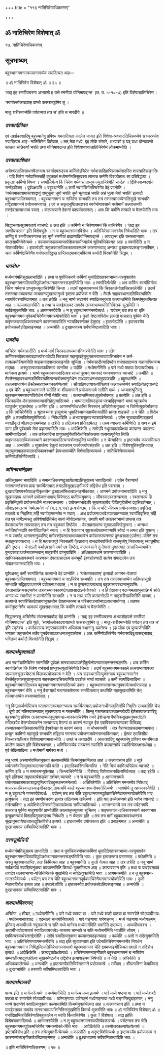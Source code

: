 +++
title = "११३ नातिचिरेणाधिकरणम्"

+++


## ॐ नातिचिरेण विशेषात् ॐ

१७. नातिचिरेणाधिकरणम्

## **सूत्रभाष्यम्**

बहुस्थानगमनात्कल्पान्तमप्येवं स्यादित्यत आह—

॥ ॐ नातिचिरेण विशेषात् ॐ ॥ २५ ॥

‘तद्य इह रमणीयचरणा अभ्याशो ह यत्ते रमणीयां योनिमापद्यन्त’ (छ. उ. ५-१०-७) इति विशेषान्नातिचिरेण ।

‘स्वर्गाल्लोकादवाक् प्राप्तो वत्सरात्पूर्वमेव तु ।

मातुः शरीरमाप्नोति पर्यटन्यत्र तत्र च’ इति च नारदीये ॥

### ***तत्त्वप्रदीपिका***

एवं तर्ह्याकाशादिषु बहुस्थानेषु प्रविश्य गमनादियता कालेन जायत इति विशेषा-श्रवणादतिचिरमप्येवं सञ्चरणमेव स्यादित्यत आह– नातिचिरेण विशेषात् ॥ तत् तेषां मध्ये, इह लोके संसारे, अभ्याशो ह यद् यथा योन्यापत्तौ कालतः सन्निकर्षो भवति तथा योनिमापद्यन्त इति विशेषश्रवणान्नातिचिरेणेमं लोकमाप्नोति ।

### ***तत्त्वप्रकाशिका***

अत्रेश्वरप्राप्तिसाधनवैराग्याय स्वर्गादवरूढस्य कर्मिणोऽचिरेण गर्भवासादिप्राप्तिसमर्थनादस्ति शास्त्रादिसङ्गतिः । यदि चिरेण गर्भप्राप्तिस्तर्हि बहुकालं मध्येमार्गमतिसुखस्य लाभान्न कर्मणि विरज्येतातः सा प्रतिषेद्धव्या । प्रकृताः कर्मिणो विषयः । स्वर्गान्निर्गत्य किं चिरेण गर्भवासं प्राप्नुवन्त्युताचिरेणेति सन्देहः । द्विविधपान्थदर्शनं सन्देहबीजम् । पूर्वपक्षयति ॥ बहुस्थानेति ॥ कर्मी स्वर्गान्निर्गतश्चिरेणैव देहं प्राप्नोति । ‘यथेतमाकाशमाकाशाद्वायुं वायुर्भूत्वा धूमो भवति धूमो भूत्वाऽभ्रं भवति अभ्रं भूत्वा मेघो भवति’ इत्यादौ बहुस्थानप्राप्तिश्रवणात् । बहुस्थानगमनं च नाचिरेण सम्भवति तत्र तत्र तत्तत्स्वाभाव्येनातिसुखे सम्भवति तद्विहायागमने प्रयोजनाभावात् । एवं च सकृदनुष्ठितयज्ञस्य स्वर्गभोगावसाने मध्येमार्गं कल्पान्तमपि तत्तद्देवतास्वाभाव्यं स्यात् । कल्पावसाने देवानां पदपर्यवसानात् । अतः किं कर्मणि तत्फले च वैराग्येणेति भावः ।

सिद्धान्तयत्सूत्रमवतार्य व्याचष्टे ॥ अत इति ॥ कर्मिणो न चिरेणागमनं किं त्वचिरेणैव । ‘तद्य इह रमणीयचरणाः’ इति विशेषश्रुतेः । न च बहुस्थानगमनविरोधः । अतिचिरेणागमनस्यैव निषेधादिति भावः । तत्र कर्मिषु ये रमणीयचरणास्त इह भूमौ रमणीयां ब्राह्मणादियोनिमापद्यन्ते । आपद्यन्त इति यत्तच्चाभ्याशः कालसामीप्येनेत्यर्थः । कल्पान्तकालस्याप्यापेक्षिकसामीप्यान्नेयं श्रुतिर्बाधिकेत्यत आह ॥ स्वर्गादिति ॥ न चेष्टत्वविरोधः । इष्टत्वेऽपि क्लृप्तकालाधिककालावस्थाने कारणाभावाद् अन्यथा दुःखाभावप्रसङ्गात्सर्वेषाम् । अतः कर्मिणोऽचिरेणैव गर्भवासादिदुःख प्राप्तिसद्भावाद्भवितव्यं कर्मादौ विरक्तेनेति सिद्धम् ।

### ***भावबोधः***

मध्येमार्गमतिसुखलाभादिति । तथा च पूर्वाधिकरणे कर्मिणां धूमादिदेवतास्वाभाव्या-पत्त्युक्तावेव बहुस्थानगमनादित्यादिपूर्वपक्षोत्थानादनन्तरसङ्गतिरिति भावः ॥ स्वर्गान्निर्गत्येति ॥ अत्र कर्मिणः स्वर्गान्निर्गत्य चिरेण गर्भवासं प्राप्नुवन्त्युताचिरेणेति चिन्ता । तदर्थं बहुस्थानगमनं किं चिरकालेनोताचिरकालेनेति । तदर्थं तत्तत्स्वाभाव्यापत्त्या जायमानसुखस्यानुभवे इष्टत्वं प्रयोजकं न वेति । तैस्तैः सहावस्थानादतिचिरत्वमिति न्यायविवरणाभिप्रायमाह ॥ तत्र तत्रेति ॥ ननु भाष्ये सदाप्येवं स्यादित्यनुक्त्वा कल्पान्तमिति किमर्थमुक्तमित्यत आह ॥ कल्पावसानमिति ॥ तथा च यावद्देवतापदं तावदेव तत्स्वाभाव्यापत्तिनिमित्तकं सुखमिति न सर्वदेत्युक्तमिति भावः ॥ आगमनस्यैवेति ॥ न तु बहुस्थानगमनस्येत्यर्थः । ‘पर्यटन् यत्र तत्र च’ इति बहुस्थानगमन पूर्वकमचिरेणैवागमनस्योक्तेरिति भावः । कुतो नेष्टत्वविरोध इत्यतो वत्सरात् पूर्वमेव चेति क्लृप्तकालादधिकावस्थाने कारणाभावादिति न्यायविवरणोक्तं हेतुमाह ॥ इष्टत्वेऽपीति ॥ इष्टत्वस्यैव प्रयोजकत्वेऽतिप्रसङ्गमाह ॥ अन्यथेति ॥ दुःखाभावस्य सर्वेषामिष्टत्वादिति भावः ।

### ***भावदीपः***

अचिरेण गर्भवासादीति ॥ मध्ये मार्गं चिरकालावस्थाननिवारणेनेति भावः । एतेन कर्मिणस्तदैक्यतत्पदप्राप्त्योरभावेऽपि चिरकालं महासुखहेतुभूततत्स्वाभाव्यापत्तिभावेन न कर्म-तत्फलयोर्हेयत्वमिति शङ्कनादवान्तरसङ्गतिः सूचिता । गर्भवासादीत्यादिपदेन गर्भवासादन्यत्र यन्नानाविधजन्म तद्ग्रहः । अस्फुटत्वात्फलफलिभावं व्यनक्ति ॥ यदीति ॥ मध्येमार्गमिति ॥ पारे मध्ये षष्ठ्या वेत्यव्ययीभावः । मार्गमध्य इत्यर्थः । भाष्ये बहुस्थानगमनादित्यत्र साध्यं पूरयन् गमनपदं गमनश्रवणपरं व्याचष्टे ॥ कर्मीति ॥ तैस्तैस्सहावस्थानादतिचिरत्वमित्यन्यत्रोक्त्यनुरोधेन साध्यसाधनभावमुपपादयति ॥ बहुस्थानेति ॥ तत्तत्स्वाभाव्येन तैस्तैस्सहावस्थानरूपेणेत्यर्थः । सौत्रातिपदव्यावर्त्योक्तिपरं कल्पान्तमप्येवं स्यादित्येतद्व्याचष्टे ॥ एवं चेति ॥ बहुस्थानगमने सतीति वा शीघ्रमागमने प्रयोजनाभावे सतीति वार्थः । अभ्याशश्रुतिस्तु बहुस्थानगमनश्रवणविरोधेन गौणी नेयेति भावः । कल्पान्तमित्यवध्युक्तेर्भावमाह ॥ कल्पेति ॥ अत इति ॥ चिरकालीन-देवतास्वाभाव्यापत्तिहेतुत्वादित्यर्थः । भाष्यादावतिपदकृत्यं पश्चाद्विवृण्वानो भाष्यं व्युत्क्रमेण व्याकुर्वन् सूत्रार्थमाह ॥ कर्मिण इति ॥ आगमननिषेधभ्रान्तिं निरस्यन् अचिरेणेत्यनुक्त्वा न चिरेणेत्युक्तेर्भावमाह ॥ किं त्वचिरेणैवेति ॥ श्रुतावभ्याश इत्युक्त्या धूमादिस्थानमप्राप्यैवायातीति भ्रान्तः शङ्कते ॥ न चेति ॥ विरोध इति ॥ उक्तविशेषश्रुतेरित्यर्थः ॥ निषेधादिति ॥ अभ्याशश्रुतावभ्याशपदेनेत्यर्थः । एतेन सूत्रादावतिपदकृत्यं व्यक्तीकृतं श्रौतपदानामर्थमाह ॥ तत्रेति ॥ तदित्यस्य प्रतिपदमेतत् । तस्य व्याख्या कर्मिष्विति ॥ अथ य इमे ग्रामा इति पूर्ववाक्ये तेषां प्रकृतत्वादिति भावः ॥ आपेक्षिकेति ॥ ततोऽपि स्थूलकालापेक्षया कल्पान्त-कालस्य सामीप्यादित्यर्थः । तत्र तत्रेत्यादिना प्रागुक्तयुक्तिविरोधनिवर्तकतया वत्सरात्पूर्वमेव त्विति क्लृप्तकालादधिकावस्थाने कारणाभावादित्यन्यत्रोक्तयुक्तिं व्यनक्ति ॥ न चेत्यादिना ॥ इष्टत्वमेव कारणमित्यत आह ॥ अन्यथेति ॥ सूत्रार्थस्य हेतुत्वं व्यञ्जयन् फलोक्त्योपसंहरति ॥ अत इति ॥ विशेषश्रुतिस्मृतिभावात् स्मृत्युक्तक्लृप्तकालादधिकावस्थाने हेत्वभावाच्चेति विशेषादित्यस्यार्थः । नातिचिरेणेत्यस्यार्थः कर्मिणोऽचिरेणैवेत्यादि ।

### ***अभिनवचन्द्रिका***

अतिसुखस्य भावादिति ॥ समानाधिकरणदुःखापेक्षयाऽतिसुखस्य भावादित्यर्थः । एतेन वैराग्यार्थं गतागतक्लेशस्य प्राक् समर्थितत्वात् तत्राऽतिसुखाऽङ्गीकारे तद्विरोध इति परास्तम् । दुःखादतिशयस्यैवाऽङ्गीकृतत्वेन दुःखाऽसंभिन्नत्वाऽनङ्गीकारात् । आगमने प्रयोजनाभावादिति ॥ ननु सुखमपहाय आगमने प्रयोजनाभावाच् चिरेणाऽऽ यातीत्ययुक्तम् । जीवस्याऽस्वतन्त्रत्वात् । स्वतन्त्रस्य हि प्रवृत्तिनिवृत्ती प्रयोजनाधीने नाऽस्वतन्त्रस्य । प्रयोजनाभावेऽपि सुखमपहायैव विष्टिगृहीतीनां प्रवृत्तिदर्शनात् । जीवाऽस्वातन्त्र्यं ‘यथेतमनेवं च’ (ब.३.१.१२) इत्यत्रोक्तम् । किं च यदि जीवस्य प्रयोजनवशात् प्रवृत्तिस् तदभावे च निवृतिस् तर्हि स्वर्गादागमनमेव न स्यात् । अथ प्रयोजनाऽभावेऽप्यस्वातन्त्र्यात् स्वर्गान्निवृत्तिस् तर्हि तत एव मार्गेऽप्यस्तु अविशेषादितिचेत् सत्यं जीवोऽस्वतन्त्रः, तथापि मार्गे तत्तत्स्वाभाव्यं प्राप्तस् तत्र देवताराधनेन तत्प्रसादात् तत्र तत्र बहुकालं तिष्ठेदेव । देवताप्रसादस्य सुखाऽवाप्तिहेतुत्वात् । अन्यथा ज्योतिष्टोमादपि स्वर्गादिप्राप्तिर्न स्यात् । न हि पे्रक्षावान् सुप्रसन्नदेवतामवाप्यापि स्वेष्टं न लभत इति युक्तम् । न च स्वर्गाद् आगमनानुपपत्तिर् मार्गवत्तद्देवतास्वाभाव्याभावेन कर्मसमाप्त्यनन्तरं पुनःप्रसादाऽऽर्जनाऽ-योगेने तत्र स्थातुमशक्यत्वात् । न हि महाराजपुरे निवसन्नपि पे्रक्षावान् राजदर्शनवर्जितो राजभृत्येषु निवारयत्सु स्थातुमीष्ट इति दृष्टम् । येनाऽसौ कर्माऽवसाने स्वर्ग एव तिष्ठेत्, कल्पावसाने तु देवानां मुक्तत्वात् तत्सान्निध्याभावेन पुनःप्रसादाऽऽर्जनाऽसम्भवान् मातृशरीरं प्राप्नुयादिति । अधिकावस्थाने कारणाभावादिति । आधिककालावस्थाने कारणस्य देवताप्रसादस्य कर्मभूमौ ईश्वरप्रेरणादौ सत्येव संपाद्यत्वेन तत्र संपादनासम्भवादिति भावः ।

पूर्वपक्षस्तु कर्मी स्वर्गान्निर्गतः कल्पान्ते देहं प्राप्नोति । ‘यथेतमाकाशम्’ इत्यादौ आगमन-वेलायां बहुस्थानप्राप्तिश्रवणात् । बहुस्थानगमनं च नाऽचिरेण सम्भवति । तत्र तत्र तत्तत्स्वाभाव्येन अतिमहासुखे सम्भवति तद्विहायाऽऽगमने प्रयोजनाऽभावात् । न च पुण्यस्याऽल्पत्वाद् बहुकालावस्थानानुपपत्तिः । देवतासान्निध्यसद्भावेन तत्रावस्थानकारणदेवताप्रसादाऽर्जनोपपत्तेः । न हि प्रेक्षावान् वदान्यमहाप्रभुसान्निध्ये सति अनाराध्य स्वाभीष्टं न प्राप्नोतीति सम्भवति । न च तथा सति कल्पान्तेऽपि न मातृशरीरप्राप्तिरिति वाच्यम् । कल्पान्ते स्वपरिचितदेवतायामुक्तत्वेन देवतान्तरस्य च परिचयाऽभावेनाऽऽराधनायोगात् । ततश्च कर्मानुष्ठानेनैव आकल्पं सुखसद्भावात् किं कर्मणि तत्फले च वैराग्येणेति ।

सिद्धान्तस्तु अचिरेणैव संवत्सरादर्वाक् देहं प्राप्नोति । ‘तद्य इह रमणीयचरणा अभ्याशोहयत्ते रमणीयां योनिमपाद्यन्त’ इति श्रुतेः, ‘स्वर्गाल्लोकादवाक्प्राप्तो वत्सरात्पूर्वमेव तु । मातुः-शरीरमाप्नोति पर्यटन् तत्र तत्र च’ इति स्मृतेश्च । कर्मफलस्य क्लृप्तकालत्वेन अधिकाव स्थानानु-पपत्तेश्च । इह लोक एव पुण्यार्जनमिति भगवता क्लृप्तत्वेन तत्रैव पुनर्देवताऽऽराधनाऽनुपपत्तेश्च । अतः कर्मिणोऽचिरेणैव गर्भवासादिदुःखसद्भावाद् भवितव्यं कर्मादौ विरक्तेनेति सिद्धम् ।

### ***वाक्यार्थमुक्तावली***

अत्र स्वर्गान्नातिचिरेण गमनमिति पूर्वपक्षे तत्स्वाभाव्यापत्तेर्हेतुत्वेनोपन्यासादनन्तरसङ्गतिः । अत्र कर्मिणः स्वर्गान्निर्गत्य किं चिरेण गर्भवासं प्राप्नुवन्त्युताचिरेणेति चिन्ता । तदर्थं बहुस्थानगमनकाले तत्स्वाभाव्यापत्त्या जायमानसुखस्येष्टत्वं विलम्बप्रयोजकत्वं न वेति । अत्र सहस्थानमित्युक्तन्यायं बहुस्थानगमनेन तैस्तैर्बहुकालसुखानुभवाय सहस्थानादचिरत्वमिति प्रदर्शकं भाष्यं व्याचष्टे ॥ कर्मी स्वर्गादित्यादिना ॥ बहुस्थानगमनादित्यस्य बहुस्थानगमनश्रवणादित्यर्थ उक्तः । बहुस्थानगमनान्यथानुपपत्त्येत्यर्थान्तरमाह ॥ बहुस्थानगमनं चेति ॥ ननु वैराग्यार्थं गतागतक्लेशस्य समर्थितत्वात् कथमिति महासुखत्वमिति चेत् तत्स्वाभाव्येन तस्याप्याक्षेपात् ।

ननु विद्याकर्मणोरित्यत्र गतागतादावस्वातन्त्र्यस्य समर्थितत्वात् प्रयोजनाधीनप्रवृत्तिर्नापि निवृत्तिः सम्भवतीति चेन्न । ब्रूमो वयं गतिस्वातन्त्र्यात् सुखमपहाय न गच्छन्तीति । किन्तु गतागतादावस्वातन्त्र्येऽपि ईशेच्छयाकाशादिषु बहुस्थानेषु प्रविश्य तत्स्वाभाव्यमनुभूयागच्छ-मानस्याचिरेणैव गमने ईशेच्छया वैषयिकसुखमनुभवतोऽपि तदिच्छयैव वैराग्योत्पादनेन तत्त्यागवद् वैराग्यं वा कारणं स्यादुत ईश एवाविरक्तस्याप्याशां विच्छिद्य तस्मात्स्थानान्निस्सारयतीति ईश्वरेच्छा वा कारणं स्यात् । न चोभययमपि । तत्र वैराग्यग्राहकप्रमाणाभावात् । प्रत्युत कामिनो महासुखे सम्भवति तद्विहाय गमनस्य प्रयोजनाभावेनासम्भावितत्वात् । ईश्वर एवातिशीघ्रं निस्सारयतीत्यत्र विशेषप्रमाणाभावाच्चेति । उक्तं च तत्त्वप्रदीपे । आकाशादिषु बहुस्थानेषु प्रविश्य गमनमियता कालेन जायत इति विशेषश्रवणात् । अतिचिरमप्येवं सञ्चरणं स्यादिति कल्पान्तमेवं स्यादित्येतदक्षरार्थमाह ॥ एवं चेदित्यादिना ॥ मध्येमार्गं मार्गस्य मध्ये ।

ननु भाष्ये अस्याप्येवमित्यनुक्त्वा कल्पान्तमिति किमर्थमुक्तमित्यत आह ॥ कल्पावसान इति ॥ सूत्रे यथेतमनेवमित्युक्तत्वादागमनमपि वर्तते । इष्टादिकारिणामित्यस्ति । नेति भिन्नं पदमित्यभिप्रेत्य व्याचष्टे ॥ कर्मिण इति ॥ न समासमभ्युपेत्याह । किन्त्वचिरेणैवेति ॥ विशेषाद् विशेषवचनादित्यभिप्रेत्याह ॥ तद्य इहेति ॥ सूत्रे इतिशब्दं तद्व्यावर्त्यशङ्कां दर्शयन् व्याचष्टे ॥ न च बहुस्थानेति ॥ आगमनसमये यथेतमाकाशमाकाशाद्वायुमित्यादिबहुस्थानगमनेत्यर्थः ॥ अतिचिरेणेति ॥ अतिचिरेण गमनस्यैव निषेधाद् वत्सररूपचिरकालस्याङ्गीकारात् तावत्यपि काले बहुस्थानगमनोपपत्तेरित्यर्थः । भावबोधे तु आगमनस्यैवेति । न तु बहुस्थाने गमनस्यैवेत्यर्थः । पर्यटन् तत्र तत्र चेति बहुस्थानगमनपूर्वकमचिरेणैवागमनस्योक्तेरिति भाव इत्युक्तम् । तद्य इह रमणीयचरणा इत्यत्र तदित्यस्य तत्रेत्यर्थः । इति यत् तच्चेत्यप्यर्थ इति भावेन व्याचष्टे ॥ तत्रेत्यादिना ॥ आपेक्षिकेऽस्मिन्कोटिकल्पापेक्षया समीपत्वादित्यर्थः । आगमनसमये यत्र तत्र पर्यटनमपि वत्सरात् पूर्वमेव मातुश्शरीरं प्राप्नोतीति कालक्लृप्त्युक्त्या सूचितम् । क्लृप्तकाला-दधिकावस्थाने कारणाभाव इत्युक्तन्यायं विशदयितुमाशङ्क्य निषेधति ॥ न चेष्टत्व इति ॥ तत्र तत्र मार्गे बहुकालमवस्थानस्य सुखानुभवायेष्टत्वात्तद्युक्तिविरोध इत्यर्थः ॥ इष्टत्वस्यैव प्रयोजकत्व इति ॥ प्रसङ्गमाह ॥ अन्यथेति ॥ दुःखाभावस्य सर्वेषामिष्टत्वादिति भावः ।

### ***तत्त्वसुबोधिनी***

मध्येमार्गमतिसुखस्य लाभादिति ॥ तथा च पूर्वाधिकरणोक्तकर्मिणां धूमादिदेवतास्वाभाव्या-पत्त्युक्तावेव बहुस्थानगमनादित्यादिपूर्वपक्षोत्थानादनन्तरसङ्गतिरिति भावः । कुत इत्यतस्तत्र प्रमाणमाह ॥ यथेतमिति ॥ अस्तु बहुस्थानप्राप्तिः, ततः किमित्यत आह ॥ बहुस्थानेति ॥ कुतो नेत्यत आह ॥ तत्र तत्रेति ॥ ननु भाष्ये सर्वदाप्येवं स्यादित्यनुक्त्वा कल्पान्तमिति किमर्थ-मुक्तमित्यत आह ॥ कल्पावसान इति ॥ तथा च यावद्देवतापदं तावदेव तत्स्वाभाव्या-पत्तिनिमित्तकं सुखमिति न सर्वदेत्युक्तमिति भावः ॥ आगमनस्येति ॥ न तु बहुस्थान-गमनस्यैवेत्यर्थः । पर्यटन् यत्र तत्र चेति बहुस्थानगमनपूर्वकमचिरेणैवागमनस्योक्तेरिति भावः । कुतो नेष्टत्वविरोध इत्यत आह ॥ इष्टत्वेऽपीति ॥ इष्टत्वस्यैव प्रयोजकत्वेऽतिप्रसङ्गमाह ॥ अन्यथेति ॥ दुःखाभावस्य सर्वेषामिष्टत्वादिति भावः ।

### ***वाक्यार्थविवरणम्***

अचिरेण ॥ शीघ्रम् ॥ मध्येमार्गमिति ॥ पारे मध्ये षष्ठ्या वा । पारे मध्ये शब्दौ षष्ठ्या वा समस्येते सोऽव्ययीभावः । षष्ठीसमासापवादः । एदन्तत्वं चानयोर्निपात्यते । पारे गङ्गायाः पारेगङ्गम् । मध्ये गङ्गाया मध्येगङ्गम् इतिवद् अव्ययीभावे नपुंसकत्वे च सति मध्ये मार्गस्य मध्येमार्गमिति भवतीति द्रष्टव्यम् । अव्ययीभावश्च । अव्ययीभावोऽप्यव्ययं स्यादित्यव्ययत्वेऽ-व्ययस्य चाम्भावे च सति मध्येमार्गमिति भवतीति ध्येयम् । एवमित्यस्यार्थस्तत्तद्देवतेति । सदैवं स्यादित्यनुक्त्वा कल्पान्तपदकृत्यमाह ॥ कल्पेति ॥ अतो न सदेत्युक्तमिति भावः ॥ अतिचिरेणाप्यागमनस्यैवेति ॥ तद्य इति श्रुतावभ्याश इति पदेनातिचिरेणागमनस्यैव निषधेन बहुस्थानगमनं न निषिद्धमित्यतिचिरेणागमनाभावो बहुस्थनागमनं चेति द्वयमप्यङ्गीक्रियत एवातो न तद्विरोध इत्यर्थः ॥ आपेक्षिकेति । कल्पद्वयापेक्षयेत्यर्थः । अचिरेणागमनाङ्गीकारे बहुस्थानागमनं च नाचिरेण सम्भवतीत्याद्युक्तरीत्या सुखस्येष्टत्वेन तद्विरोध इत्याशङ्क्य निषेधति ॥ न चेति ॥ अधिकेति ॥ अधिककालेत्यर्थः ॥ अन्यथेति ॥ इष्टत्वस्यैवातिचिरेणागमने प्रयोजकत्वे ॥ सर्वेषाम् ॥ शीघ्रगामिनां केषाञ्चित् ॥ दुःखाभावेति ॥ तस्यापि सर्वेषामिष्टत्वादिति भावः ।

### ***वाक्यार्थमञ्जरी***

पान्थ इति ॥ मार्गजनेत्यर्थः ॥ मध्येमार्गमिति ॥ मार्गस्य मध्य इत्यर्थः । पारे मध्ये षष्ठ्या वा । पारे मध्येशब्दौ षष्ठ्या वा समस्येते सोऽव्ययीभावः । पारेगङ्गायाः पारेगङ्गं मध्येगङ्गाया मध्ये गङ्गमित्युदाहरणम् । ननु भाष्ये सदाप्येवं स्यादित्यनुक्त्वा कल्पान्तमिति किमर्थमुक्तमित्यत आह ॥ कल्पावसान इति ॥ तथा च यावद्देवतापदं तावदेव तत्स्वाभाव्यापत्तिनिमित्तसुखमिति किमर्थ-मुक्तमिति भावः ॥ ॐ नातिचिरेण विशेषात् ॐ ॥ गर्भादिप्राप्तिरतिचिरेणातिबहुकालेन न भवति किंत्वचिरेणैव । कुतः ? विशेषात् । तद्य इहेति विशेषश्रवणादित्यर्थः ॥ आगमनस्यैवेति ॥ न तु बहुस्थानगमनस्यापीत्येवकारार्थः । पर्यटन्यत्र तत्र चेति बहुस्थानगमनपूर्वकमचिरेणैव गमनस्योक्ते-रिति भावः ॥ आपेक्षिकेति ॥ तस्योत्तरकल्पापेक्षयेत्यर्थः ॥ इष्टत्वविरोध इति ॥ तत्र तत्रेत्युक्तरीत्येत्यर्थः ॥ कारणेति ॥ अदृष्टविशेषेत्यर्थः ॥ इष्टत्वस्यैव प्रयोजकत्वं न कारणस्येत्यङ्गीकारेऽतिप्रसङ्गमाह ॥ अन्यथेति ॥ दुःखाभावस्य सर्वेषामिष्टत्वादिति भावः ।

॥ इति नातिचिरेणाधिकरणम् ॥ १७ ॥



